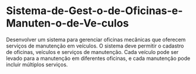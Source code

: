 # Sistema-de-Gest-o-de-Oficinas-e-Manuten-o-de-Ve-culos
Desenvolver um sistema para gerenciar oficinas mecânicas que oferecem serviços de manutenção em veículos. O sistema deve permitir o cadastro de oficinas, veículos e serviços de manutenção. Cada veículo pode ser levado para a manutenção em diferentes oficinas, e cada manutenção pode incluir múltiplos serviços.
